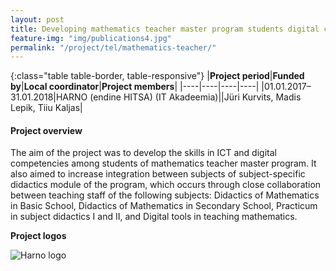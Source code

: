```yaml
---
layout: post
title: Developing mathematics teacher master program students digital competencies through integration between subjects of subject-specific didactics module 
feature-img: "img/publications4.jpg"
permalink: "/project/tel/mathematics-teacher/"
---
```


{:class="table table-border, table-responsive"}
|**Project period**|**Funded by**|**Local coordinator**|**Project members**|
|----|----|----|----|
|01.01.2017–31.01.2018|HARNO (endine HITSA) (IT Akadeemia)||Jüri Kurvits, Madis Lepik, Tiiu Kaljas|

#### Project overview
The aim of the project was to develop the skills in ICT and digital competencies among students of mathematics teacher master program. It also aimed to increase integration between subjects of subject-specific didactics module of the program, which occurs through close collaboration between teaching staff of the following subjects: Didactics of Mathematics in Basic School, Didactics of Mathematics in Secondary School, Practicum in subject didactics I and II, and Digital tools in teaching mathematics.

**Project logos**
<div> 
    <img class="img-fluid-innews" src="{{ '/img/financier_logos/HARNO.jpg' | prepend: site.baseurl }}" alt="Harno logo">
</div>